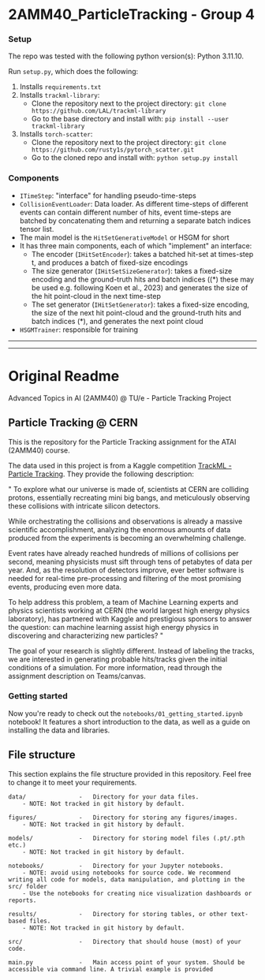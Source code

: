 # 2AMM40_ParticleTracking - Group 4

### Setup

The repo was tested with the following python version(s): Python 3.11.10.

Run `setup.py`, which does the following:
1. Installs `requirements.txt`
2. Installs `trackml-library`:
    - Clone the repository next to the project directory: `git clone https://github.com/LAL/trackml-library`
    - Go to the base directory and install with: `pip install --user trackml-library`
3. Installs `torch-scatter`:
    - Clone the repository next to the project directory: `git clone https://github.com/rusty1s/pytorch_scatter.git`
    - Go to the cloned repo and install with: `python setup.py install`

### Components

- `ITimeStep`: "interface" for handling pseudo-time-steps
- `CollisionEventLoader`: Data loader. As different time-steps of different events can contain different number of hits, event time-steps are batched by concatenating them and returning a separate batch indices tensor list.
- The main model is the `HitSetGenerativeModel` or HSGM for short
- It has three main components, each of which "implement" an interface:
    - The encoder (`IHitSetEncoder`): takes a batched hit-set at times-step t, and produces a batch of fixed-size encodings
    - The size generator (`IHitSetSizeGenerator`): takes a fixed-size encoding and the ground-truth hits and batch indices ((*) these may be used e.g. following Koen et al., 2023) and generates the size of the hit point-cloud in the next time-step
    - The set generator (`IHitSetGenerator`): takes a fixed-size encoding, the size of the next hit point-cloud and the ground-truth hits and batch indices (*), and generates the next point cloud
- `HSGMTrainer`: responsible for training

---
---
# Original Readme

Advanced Topics in AI (2AMM40) @ TU/e - Particle Tracking Project

## Particle Tracking @ CERN
This is the repository for the Particle Tracking assignment for the ATAI (2AMM40) course. 

The data used in this project is from a Kaggle competition [TrackML - Particle Tracking](https://www.kaggle.com/c/trackml-particle-identification/overview). They provide the following description:

"
To explore what our universe is made of, scientists at CERN are colliding protons, essentially recreating mini big bangs, and meticulously observing these collisions with intricate silicon detectors.

While orchestrating the collisions and observations is already a massive scientific accomplishment, analyzing the enormous amounts of data produced from the experiments is becoming an overwhelming challenge.

Event rates have already reached hundreds of millions of collisions per second, meaning physicists must sift through tens of petabytes of data per year. And, as the resolution of detectors improve, ever better software is needed for real-time pre-processing and filtering of the most promising events, producing even more data.

To help address this problem, a team of Machine Learning experts and physics scientists working at CERN (the world largest high energy physics laboratory), has partnered with Kaggle and prestigious sponsors to answer the question: can machine learning assist high energy physics in discovering and characterizing new particles?
"

The goal of your research is slightly different. Instead of labeling the tracks, we are interested in generating probable hits/tracks given the initial conditions of a simulation. For more information, read through the assignment description on Teams/canvas.

### Getting started

Now you're ready to check out the `notebooks/01_getting_started.ipynb` notebook! It features a short introduction to the data, as well as a guide on installing the data and libraries. 

## File structure
This section explains the file structure provided in this repository. Feel free to change it to meet your requirements. 

    data/               -   Directory for your data files.
        - NOTE: Not tracked in git history by default.

    figures/            -   Directory for storing any figures/images.
        - NOTE: Not tracked in git history by default.

    models/             -   Directory for storing model files (.pt/.pth etc.)
        - NOTE: Not tracked in git history by default.

    notebooks/          -   Directory for your Jupyter notebooks. 
        - NOTE: avoid using notebooks for source code. We recommend writing all code for models, data manipulation, and plotting in the src/ folder
        - Use the notebooks for creating nice visualization dashboards or reports.

    results/            -   Directory for storing tables, or other text-based files.
        - NOTE: Not tracked in git history by default.

    src/                -   Directory that should house (most) of your code.

    main.py             -   Main access point of your system. Should be accessible via command line. A trivial example is provided